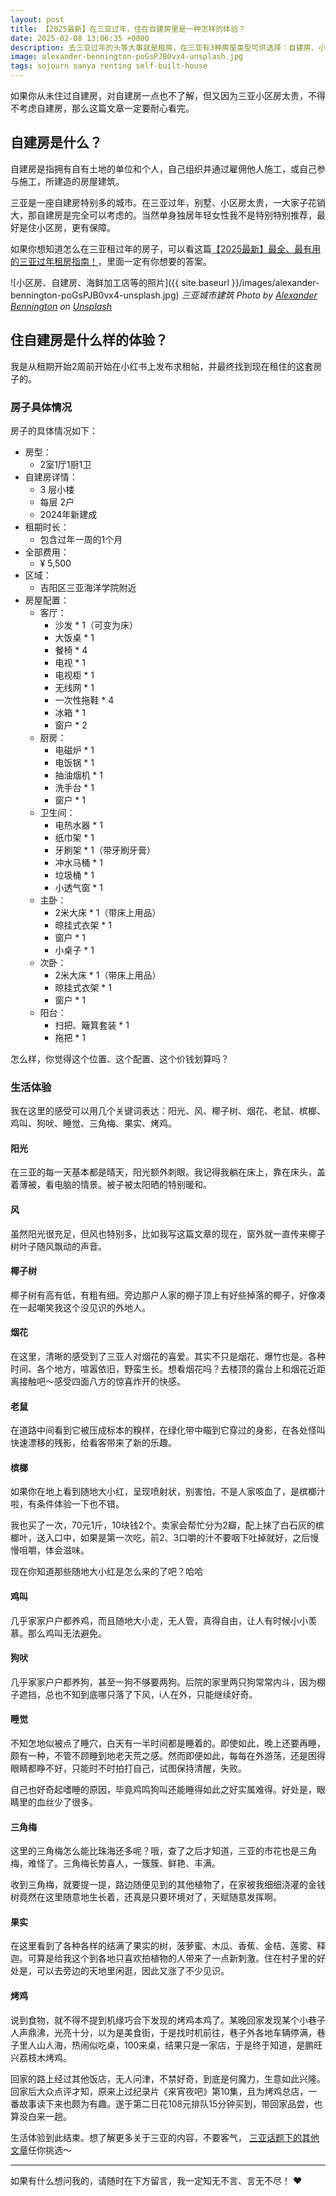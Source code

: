 ```yaml
---
layout: post
title: 【2025最新】在三亚过年，住在自建房里是一种怎样的体验？
date: 2025-02-08 13:06:35 +0800
description: 去三亚过年的头等大事就是租房，在三亚有3种房屋类型可供选择：自建房、小区房、别墅，这篇文章将会分享作者本人2025年在三亚过年前住自建房的经历。
image: alexander-bennington-poGsPJB0vx4-unsplash.jpg
tags: sojourn sanya renting self-built-house
---
```


如果你从未住过自建房，对自建房一点也不了解，但又因为三亚小区房太贵，不得不考虑自建房，那么这篇文章一定要耐心看完。

## 自建房是什么？

自建房是指拥有自有土地的单位和个人，自己组织并通过雇佣他人施工，或自己参与施工，所建造的房屋建筑。

三亚是一座自建房特别多的城市。在三亚过年，别墅、小区房太贵，一大家子花销大，那自建房是完全可以考虑的。当然单身独居年轻女性我不是特别特别推荐，最好是住小区房，更有保障。

如果你想知道怎么在三亚租过年的房子，可以看这篇[【2025最新】最全、最有用的三亚过年租房指南！](/2025/02/01/the-most-practical-guide-to-renting-a-house-in-sanya-during-the-spring-festival/?utm_source=blog&utm_medium=post&utm_campaign=read_more)，里面一定有你想要的答案。

![小区房、自建房、海鲜加工店等的照片]({{ site.baseurl }}/images/alexander-bennington-poGsPJB0vx4-unsplash.jpg)
*三亚城市建筑 Photo by <a href="https://unsplash.com/@aleksbenes?utm_content=creditCopyText&utm_medium=referral&utm_source=unsplash">Alexander Bennington</a> on <a href="https://unsplash.com/photos/people-walking-on-street-during-daytime-poGsPJB0vx4?utm_content=creditCopyText&utm_medium=referral&utm_source=unsplash">Unsplash</a>*

## 住自建房是什么样的体验？

我是从租期开始2周前开始在小红书上发布求租帖，并最终找到现在租住的这套房子的。

### 房子具体情况

房子的具体情况如下：
- 房型：
	- 2室1厅1厨1卫
- 自建房详情：
	- 3 层小楼
	- 每层 2户
	- 2024年新建成
- 租期时长：
	- 包含过年一周的1个月
- 全部费用：
	- ¥ 5,500
- 区域：
	- 吉阳区三亚海洋学院附近
- 房屋配置：
	- 客厅：
		- 沙发 * 1（可变为床）
		- 大饭桌 * 1
		- 餐椅 * 4
		- 电视 * 1
		- 电视柜 * 1
		- 无线网 * 1
		- 一次性拖鞋 * 4
		- 冰箱 * 1
		- 窗户 * 2
	- 厨房：
		- 电磁炉 * 1
		- 电饭锅 * 1
		- 抽油烟机 * 1
		- 洗手台 * 1
		- 窗户 * 1
	- 卫生间：
		- 电热水器 * 1
		- 纸巾架 * 1
		- 牙刷架 * 1（带牙刷牙膏）
		- 冲水马桶 * 1
		- 垃圾桶 * 1
		- 小透气窗 * 1
	- 主卧：
		- 2米大床 * 1（带床上用品）
		- 晾挂式衣架 * 1
		- 窗户 * 1
		- 小桌子 * 1
	- 次卧：
		- 2米大床 * 1（带床上用品）
		- 晾挂式衣架 * 1
		- 窗户 * 1
	- 阳台：
		- 扫把、簸箕套装 * 1
		- 拖把 * 1

怎么样，你觉得这个位置、这个配置、这个价钱划算吗？

### 生活体验

我在这里的感受可以用几个关键词表达：阳光、风、椰子树、烟花、老鼠、槟榔、鸡叫、狗吠、睡觉、三角梅、果实、烤鸡。

#### 阳光

在三亚的每一天基本都是晴天，阳光额外刺眼。我记得我躺在床上，靠在床头，盖着薄被，看电脑的情景。被子被太阳晒的特别暖和。

#### 风

虽然阳光很充足，但风也特别多，比如我写这篇文章的现在，窗外就一直传来椰子树叶子随风飘动的声音。

#### 椰子树

椰子树有高有低，有粗有细。旁边那户人家的棚子顶上有好些掉落的椰子，好像凑在一起嘲笑我这个没见识的外地人。

#### 烟花

在这里，清晰的感受到了三亚人对烟花的喜爱。其实不只是烟花、爆竹也是。各种时间、各个地方，喧嚣依旧，野蛮生长。想看烟花吗？去楼顶的露台上和烟花近距离接触吧～感受四面八方的惊喜炸开的快感。

#### 老鼠

在道路中间看到它被压成标本的糗样，在绿化带中瞄到它穿过的身影，在各处怪叫快速漂移的残影，给看客带来了新的乐趣。

#### 槟榔

如果你在地上看到随地大小红，呈现喷射状，别害怕，不是人家咳血了，是槟榔汁啦，有条件体验一下也不错。

我也买了一次，70元1斤，10块钱2个。卖家会帮忙分为2瓣，配上抹了白石灰的槟榔叶，送入口中，如果是第一次吃，前2、3口嚼的汁不要咽下吐掉就好，之后慢慢咀嚼，体会滋味。

现在你知道那些随地大小红是怎么来的了吧？哈哈

#### 鸡叫

几乎家家户户都养鸡，而且随地大小走，无人管，真得自由，让人有时候小小羡慕。那么鸡叫无法避免。

#### 狗吠

几乎家家户户都养狗，甚至一狗不够要两狗。后院的家里两只狗常常内斗，因为棚子遮挡，总也不知到底哪只落了下风，i人在外，只能继续好奇。

#### 睡觉

不知怎地似被点了睡穴，白天有一半时间都是睡着的。即使如此，晚上还要再睡，颇有一种，不管不顾睡到地老天荒之感。然而即便如此，每每在外游荡，还是困得眼睛都睁不好，只能时不时拍打自己，试图保持清醒，失败。

自己也好奇起嗜睡的原因，毕竟鸡鸣狗叫还能睡得如此之好实属难得。好处是，眼睛里的血丝少了很多。

#### 三角梅

这里的三角梅怎么能比珠海还多呢？哦，查了之后才知道，三亚的市花也是三角梅，难怪了。三角梅长势喜人，一簇簇、鲜艳、丰满。

收到三角梅，就要提一提，路边随便见到的其他植物了，在家被我细细浇灌的金钱树竟然在这里随意地生长着，还真是只要环境对了，天赋随意发挥啊。

#### 果实

在这里看到了各种各样的结满了果实的树，菠萝蜜、木瓜、香蕉、金桔、莲雾、释迦。可算是给我这个到各地只喜欢拍植物的人带来了一点新刺激。住在村子里的好处是，可以去旁边的天地里闲逛，因此又涨了不少见识。

#### 烤鸡

说到食物，就不得不提到机缘巧合下发现的烤鸡本鸡了。某晚回家发现某个小巷子人声鼎沸，光亮十分，以为是美食街，于是找时机前往，巷子外各地车辆停满，巷子里人山人海，热闹似吃桌，100来桌，结果只是一家店，于是终于知道，是鹏旺兴荔枝木烤鸡。

回家的路上经过其他饭店，无人问津，不禁好奇，到底是何魔力，生意如此兴隆。回家后大众点评才知，原来上过纪录片《来宵夜吧》第10集，且为烤鸡总店，一番故事读下来也颇为有趣。遂于第二日花108元排队15分钟买到，带回家品尝，也算没白来一趟。

生活体验到此结束。想了解更多关于三亚的内容，不要客气，
<a href="/tag/sanya?utm_source=blog&utm_medium=post&utm_campaign=read_more">三亚话题下的其他文章</a>任你挑选～ 

---

如果有什么想问我的，请随时在下方留言，我一定知无不言、言无不尽！ ❤️ 
